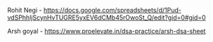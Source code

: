 Rohit Negi - https://docs.google.com/spreadsheets/d/1Pud-vdSPhhljScynHvTUGRE5yxEV6dCMb45rOwoSt_Q/edit?gid=0#gid=0

Arsh goyal - https://www.proelevate.in/dsa-practice/arsh-dsa-sheet
